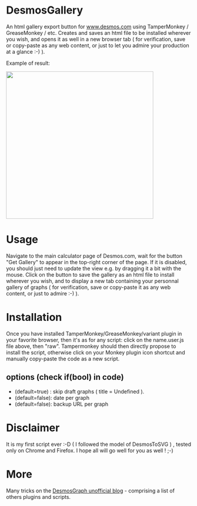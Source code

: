 # DesmosGallery
An html gallery export button for www.desmos.com using TamperMonkey / GreaseMonkey / etc.
Creates and saves an html file to be installed wherever you wish, and opens it as well in a new browser tab ( for verification, save or copy-paste as any web content, or just to let you admire your production at a glance :-) ).

Example of result:

<img src="https://media.discordapp.net/attachments/655972529030037507/830680841066643486/kuE6ri6.png" height="400"/> 


# Usage
Navigate to the main calculator page of Desmos.com, wait for the button "Get Gallery" to appear in the top-right corner of the page. If it is disabled, you should just need to update the view e.g. by dragging it a bit with the mouse. Click on the button to save the gallery as an html file to install wherever you wish, and to display a new tab containing your personnal gallery of graphs ( for verification, save or copy-paste it as any web content, or just to admire :-) ).

# Installation
Once you have installed TamperMonkey/GreaseMonkey/variant plugin in your favorite browser, then it's as for any script: click on the name.user.js file above, then "raw". Tampermonkey should then directly propose to install the script, otherwise click on your Monkey plugin icon shortcut and manually copy-paste the code as a new script.

## options (check if(bool) in code)
- (default=true) : skip draft graphs ( title = Undefined ).
- (default=false): date per graph
- (default=false): backup URL per graph

# Disclaimer
It is my first script ever :-D ( I followed the model of DesmosToSVG ) , tested only on Chrome and Firefox.  I hope all will go well for you as well ! ;-)

# More
Many tricks on the [DesmosGraph unofficial blog](https://desmosgraphunofficial.wordpress.com/) - comprising a list of others plugins and scripts.
